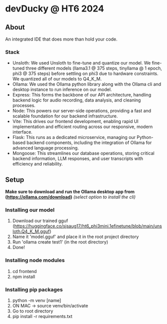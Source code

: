 # devDucky @ HT6 2024

## About
An integrated IDE that does more than hold your code.

### Stack
- Unsloth: We used Unsloth to fine-tune and quantize our model. We fine-tuned three different models (llama3.1 @ 375 steps, tinyllama @ 1 epoch, phi3 @ 375 steps) before settling on phi3 due to hardware constraints. We quantized all of our models to Q4_K_M.
- Ollama: We used the Ollama python library along with the Ollama cli and desktop instance to run inference on our model.
- Express: This forms the backbone of our API architecture, handling backend logic for audio recording, data analysis, and cleaning processes.
- Node: This powers our server-side operations, providing a fast and scalable foundation for our backend infrastructure.
- Vite: This drives our frontend development, enabling rapid UI implementation and efficient routing across our responsive, modern interface.
- Flask: This runs as a dedicated microservice, managing our Python-based backend components, including the integration of Ollama for advanced language processing.
- Mongoose: This streamlines our database operations, storing critical backend information, LLM responses, and user transcripts with efficiency and reliability.

## Setup
**Make sure to download and run the Ollama desktop app from (https://ollama.com/download)** *(select option to install the cli)*

### Installing our model
1. Download our trained gguf (https://huggingface.co/sjsaug17/ht6_phi3mini.1efinetune/blob/main/unsloth.Q4_K_M.gguf)
2. Name it 'model.gguf' and place it in the root project directory
3. Run 'ollama create test1' (in the root directory)
4. Done!

### Installing node modules
1. cd frontend
2. npm install

### Installing pip packages
1. python -m venv [name]
2. ON MAC -> source venv/bin/activate
3. Go to root directory
4. pip install -r requirements.txt

